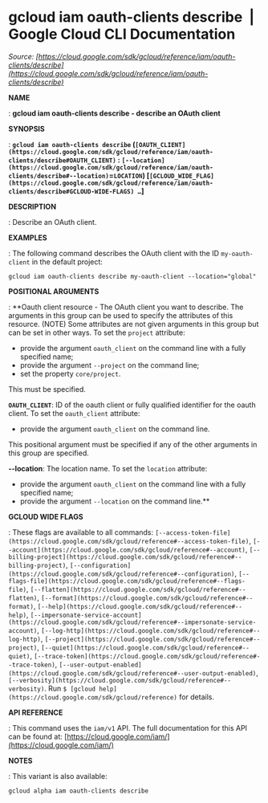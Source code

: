 # gcloud iam oauth-clients describe  |  Google Cloud CLI Documentation

*Source: [https://cloud.google.com/sdk/gcloud/reference/iam/oauth-clients/describe](https://cloud.google.com/sdk/gcloud/reference/iam/oauth-clients/describe)*

**NAME**

: **gcloud iam oauth-clients describe - describe an OAuth client**

**SYNOPSIS**

: **`gcloud iam oauth-clients describe` (`[OAUTH_CLIENT](https://cloud.google.com/sdk/gcloud/reference/iam/oauth-clients/describe#OAUTH_CLIENT)` : `[--location](https://cloud.google.com/sdk/gcloud/reference/iam/oauth-clients/describe#--location)`=`LOCATION`) [`[GCLOUD_WIDE_FLAG](https://cloud.google.com/sdk/gcloud/reference/iam/oauth-clients/describe#GCLOUD-WIDE-FLAGS) …`]**

**DESCRIPTION**

: Describe an OAuth client.

**EXAMPLES**

: The following command describes the OAuth client with the ID
``my-oauth-client`` in the default project:

```
gcloud iam oauth-clients describe my-oauth-client --location="global"
```

**POSITIONAL ARGUMENTS**

: **Oauth client resource - The OAuth client you want to describe. The arguments in
this group can be used to specify the attributes of this resource. (NOTE) Some
attributes are not given arguments in this group but can be set in other ways.
To set the `project` attribute:

- provide the argument `oauth_client` on the command line with a fully
specified name;
- provide the argument `--project` on the command line;
- set the property `core/project`.

This must be specified.

**`OAUTH_CLIENT`**:
ID of the oauth client or fully qualified identifier for the oauth client.
To set the `oauth_client` attribute:

- provide the argument `oauth_client` on the command line.

This positional argument must be specified if any of the other arguments in this
group are specified.

**--location**:
The location name.
To set the `location` attribute:

- provide the argument `oauth_client` on the command line with a fully
specified name;
- provide the argument `--location` on the command line.**

**GCLOUD WIDE FLAGS**

: These flags are available to all commands: `[--access-token-file](https://cloud.google.com/sdk/gcloud/reference#--access-token-file)`,
`[--account](https://cloud.google.com/sdk/gcloud/reference#--account)`, `[--billing-project](https://cloud.google.com/sdk/gcloud/reference#--billing-project)`,
`[--configuration](https://cloud.google.com/sdk/gcloud/reference#--configuration)`,
`[--flags-file](https://cloud.google.com/sdk/gcloud/reference#--flags-file)`,
`[--flatten](https://cloud.google.com/sdk/gcloud/reference#--flatten)`, `[--format](https://cloud.google.com/sdk/gcloud/reference#--format)`, `[--help](https://cloud.google.com/sdk/gcloud/reference#--help)`, `[--impersonate-service-account](https://cloud.google.com/sdk/gcloud/reference#--impersonate-service-account)`,
`[--log-http](https://cloud.google.com/sdk/gcloud/reference#--log-http)`,
`[--project](https://cloud.google.com/sdk/gcloud/reference#--project)`, `[--quiet](https://cloud.google.com/sdk/gcloud/reference#--quiet)`, `[--trace-token](https://cloud.google.com/sdk/gcloud/reference#--trace-token)`, `[--user-output-enabled](https://cloud.google.com/sdk/gcloud/reference#--user-output-enabled)`,
`[--verbosity](https://cloud.google.com/sdk/gcloud/reference#--verbosity)`.
Run `$ [gcloud help](https://cloud.google.com/sdk/gcloud/reference)` for details.

**API REFERENCE**

: This command uses the `iam/v1` API. The full documentation for this
API can be found at: [https://cloud.google.com/iam/](https://cloud.google.com/iam/)

**NOTES**

: This variant is also available:

```
gcloud alpha iam oauth-clients describe
```